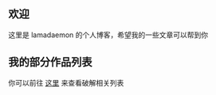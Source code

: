 ## 欢迎

这里是 lamadaemon 的个人博客，希望我的一些文章可以帮到你

## 我的部分作品列表

你可以前往 [这里](https://github.com/Lama3L9R/PublicReleases/tree/master) 来查看破解相关列表

